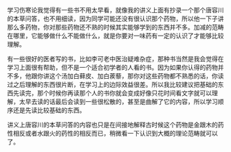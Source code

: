 学习伤寒论我觉得有一些书不用太早看，就像我的讲义上面有抄录一个那个唐容川的本草问答，也不用细读，因为同学可能还没有很认识那个药物，所以他一下子讲那么多药物，你对那些药物还不熟的时候其实能够学到的东西并不多。加减的范畴在哪里，它能够做什么不能做什么，就是你要对一味药有一定的认识了才能够比较理解。

有一些很好的医者写的书，比如李可老中医治疑难杂症，那种书当然是我会觉得在学习上面很有帮助，但不是一个适合初学者的人看的书。因为如果你认得的药物并不多，他跟你讲这个汤加白藓皮、加白蒺藜，那你对这些药物都不熟悉的话，你读过之后理解的东西很片断，在学习上的边际效益很差。所以我比较建议把基础的东西先读完，那个时候你再读那个人的书你就会变成好像只花时间看文字就可以理解，太早去读的话最后会读到一些很松散的，甚至是曲解了它的内容，所以学习顺序还是先读比较基础的东西。

讲义上唐容川的本草问答的内容也只是在间接地解释古时候这个药物是金跟木的药性相反或者水跟火的药性的相反而已，稍微看一下认识到大概的理论范畴就可以了。
